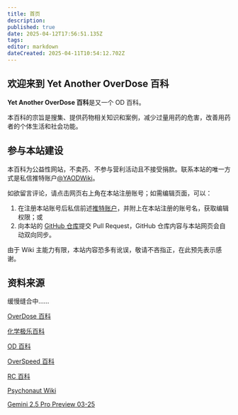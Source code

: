 ```yaml
---
title: 首页
description: 
published: true
date: 2025-04-12T17:56:51.135Z
tags: 
editor: markdown
dateCreated: 2025-04-11T10:54:12.702Z
---
```


## 欢迎来到 Yet Another OverDose 百科

**Yet Another OverDose 百科**是又一个 OD 百科。

本百科的宗旨是搜集、提供药物相关知识和案例，减少过量用药的危害，改善用药者的个体生活和社会功能。

## 参与本站建设

本百科为公益性网站，不卖药、不参与营利活动且不接受捐款。联系本站的唯一方式是私信推特账户[@YAODWiki](https://x.com/YAODWiki)。

如欲留言评论，请点击网页右上角在本站注册账号；如需编辑页面，可以：

1. 在注册本站账号后私信前述[推特账户](https://x.com/YAODWiki)，并附上在本站注册的账号名，获取编辑权限；或
2. 向本站的 [GitHub 仓库](https://github.com/YA-OD-Wiki/Yet-Another-OverDose-Wiki)提交 Pull Request，GitHub 仓库内容与本站网页会自动双向同步。

由于 Wiki 主能力有限，本站内容恐多有讹误，敬请不吝指正，在此预先表示感谢。

## 资料来源

缓慢缝合中……

[OverDose 百科](https://overdose.wiki/)

[化学极乐百科](https://overdose.day/)

[OD 百科](https://www.od-wiki.com/)

[OverSpeed 百科](https://x.com/OverSpeed_Wiki/status/1903403105963872404)

[RC 百科](https://rcwiki.xyz/)

[Psychonaut Wiki](https://psychonautwiki.org/wiki/Main_Page)

[Gemini 2.5 Pro Preview 03-25](aistudio.google.com/)